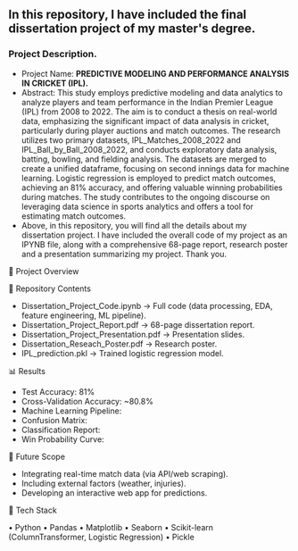 ## In this repository, I have included the final dissertation project of my master's degree.

### Project Description. 
- Project Name: **PREDICTIVE MODELING AND PERFORMANCE ANALYSIS IN CRICKET (IPL).**
- Abstract: This study employs predictive modeling and data analytics to analyze players and team performance in the Indian Premier League (IPL) from 2008 to 2022. The aim is to conduct a thesis on real-world data, emphasizing the significant impact of data analysis in cricket, particularly during player auctions and match outcomes. The research utilizes two primary datasets, IPL_Matches_2008_2022 and IPL_Ball_by_Ball_2008_2022, and conducts exploratory data analysis, batting, bowling, and fielding analysis. The datasets are merged to create a unified dataframe, focusing on second innings data for machine learning. Logistic regression is employed to predict match outcomes, achieving an 81% accuracy, and offering valuable winning probabilities during matches. The study contributes to the ongoing discourse on leveraging data science in sports analytics and offers a tool for estimating match outcomes.
- Above, in this repository, you will find all the details about my dissertation project. I have included the overall code of my project as an IPYNB file, along with a comprehensive 68-page report, research poster and a presentation summarizing my project. Thank you.

📌 Project Overview



📂 Repository Contents

- Dissertation_Project_Code.ipynb → Full code (data processing, EDA, feature engineering, ML pipeline).
- Dissertation_Project_Report.pdf → 68-page dissertation report.
- Dissertation_Project_Presentation.pdf → Presentation slides.
- Dissertation_Reseach_Poster.pdf → Research poster.
- IPL_prediction.pkl → Trained logistic regression model.





📊 Results

- Test Accuracy: 81%
- Cross-Validation Accuracy: ~80.8%
- Machine Learning Pipeline:
- Confusion Matrix:
- Classification Report:
- Win Probability Curve:





🔮 Future Scope

- Integrating real-time match data (via API/web scraping).
- Including external factors (weather, injuries).
- Developing an interactive web app for predictions.


🔧 Tech Stack

• Python  • Pandas  • Matplotlib  • Seaborn  • Scikit-learn (ColumnTransformer, Logistic Regression)  • Pickle

